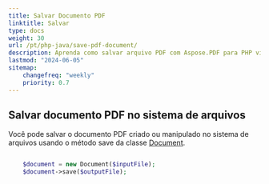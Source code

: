 ```yaml
---
title: Salvar Documento PDF 
linktitle: Salvar
type: docs
weight: 30
url: /pt/php-java/save-pdf-document/
description: Aprenda como salvar arquivo PDF com Aspose.PDF para PHP via biblioteca Java.
lastmod: "2024-06-05"
sitemap:
    changefreq: "weekly"
    priority: 0.7
---
```


## Salvar documento PDF no sistema de arquivos

Você pode salvar o documento PDF criado ou manipulado no sistema de arquivos usando o método save da classe [Document](https://reference.aspose.com/pdf/java/com.aspose.pdf/Document).

```php

    $document = new Document($inputFile);        
    $document->save($outputFile);
```